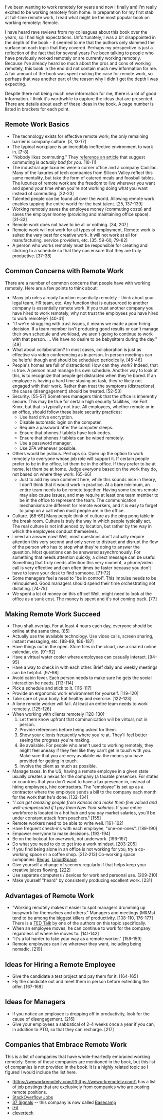 I've been wanting to work remotely for years and now I finally am! I'm really excited to be working remotely from home. In preparation for my first stab at full-time remote work, I read what might be the most popular book on working remotely: Remote.

I have heard rave reviews from my colleagues about this book over the years, so I had high expectations. Unfortunately, I was a bit disappointed in the depth of the book - it seemed to me that the authors only skimmed the surface on each topic that they covered. Perhaps my perspective is just a reflection of the fact that for several years I've been talking to people who have previously worked remotely or are currently working remotely. Because I've already heard so much about the pros and cons of working remotely, this book in the end did not contain much new information for me. A fair amount of the book was spent making the case for remote work, so perhaps that was another part of the reason why I didn't get the depth I was expecting.

Despite there not being much new information for me, there is a lot of good information. I think it's worthwhile to capture the ideas that are presented. There are details about each of these ideas in the book. A page number is listed in brackets for each point.

## Remote Work Basics

- The technology exists for effective remote work; the only remaining barrier is company culture. [3, 13-17]
- The typical workplace is an incredibly ineffective environment to work in. [7-8]
- "Nobody likes commuting." They [reference an article](http://www.slate.com/articles/business/moneybox/2011/05/your_commute_is_killing_you.html) that suggest commuting is _actually bad for you_. [10-11]
- The industrial age luxuries were a corner office and a company Cadillac. Many of the luxuries of tech companies from Silicon Valley reflect this same mentality, but take the form of catered meals and foosball tables. The luxuries of remote work are the freedom to live wherever you want and spend your time when you're not working doing what you want instead of commuting. [22-23]
- Talented people can be found all over the world. Allowing remote work enables tapping the entire world for the best talent. [25, 137-139]
- Working remotely saves the employee money (commuting costs) and saves the employer money (providing and maintaining office space). [31-32]
- Remote work does not have to be all or nothing. [34, 207]
- Remote work will not work for all types of employment. Remote work is suited the very best for creative work. It will not work at all for manufacturing, service providers, etc. [35, 59-60, 79-82]
- A person who works remotely must be responsible for creating and sticking to a schedule so that they can ensure that they are truly productive. [37-38]

## Common Concerns with Remote Work

There are a number of common concerns that people have with working remotely. Here are a few points to think about:

- Many job roles already function essentially remotely - think about your legal team, HR team, etc. Any function that is outsourced to another company is essentially remote work. If you trust another company you have hired to work remotely, why not trust the employees you have hired to work remotely? [40-41]
- "If we're struggling with trust issues, it means we made a poor hiring decision. If a team member isn't producing good results or can't manage their own schedule and workload, we aren't going to continue to work with that person. ... We have no desire to be babysitters during the day." [49]
- What about collaboration? In most cases, collaboration is just as effective via video conferencing as in person. In person meetings can be helpful though and should be scheduled periodically. [45-46]
- People's homes are full of distractions! How can they work? Indeed, that is true. A person must manage his own schedule. Another way to look at this, is to recognize that people get distracted when they're bored. If an employee is having a hard time staying on task, they're likely not engaged with their work. Rather than treat the symptoms (distractions), the cause (disengagement) should be treated. [52-53]
- Security. [55-57] Sometimes managers think that the office is inherently secure. This may be true for certain high security facilities, like Fort Knox, but that is typically not true. All employees, whether remote or in an office, should follow these basic security practices:
    - Use hard drive encryption.
    - Disable automatic login on the computer.
    - Require a password after the computer sleeps.
    - Ensure that phones / tablets have lock codes.
    - Ensure that phones / tablets can be wiped remotely.
    - Use a password manager.
    - Use 2FA whenever possible.
- Others would be jealous. Perhaps so. Open up the option to work remotely to everyone whose job role will support it. If certain people prefer to be in the office, let them be in the office. If they prefer to be at home, let them be at home. Judge everyone based on the work they do, not based on where they work. [65-66]
    - Just to add my own comment here, while this sounds nice in theory, I don't think that it would work in practice. At a bare minimum, an entire team needs to be remote together. Having some teams remote may also cause issues, and may require at least one team member to be in the office to represent the team. The communication mechanisms are different for remote workers, and it is easy to forget to jump on a call when most people are in the office.
- Culture. [68-69] Many people think of culture as the ping pong table in the break room. Culture is truly the way in which people typically act. The real culture is not influenced by location, but rather by the way in which the employees conduct themselves.
- I need an answer now! Well, most questions don't actually require attention this very second and only serve to distract and disrupt the flow of the person who has to stop what they're doing to answer the question. Most questions can be answered asynchronously. For something that needs attention quickly, a direct message can be useful. Something that truly needs attention this very moment, a phone/video call is very effective and can often times be faster because you don't have to leave your desk to find someone. [71-72]
- Some managers feel a need to "be in control". This impulse needs to be relinquished. Good managers should spend their time orchestrating not dictating. [74-75]
- We spent a lot of money on this office! Well, might need to look at the office as a sunk cost. The money is spent and it's not coming back. [77]

## Making Remote Work Succeed

- Thou shalt overlap. For at least 4 hours each day, everyone should be online at the same time. [85]
- Actually use the available technology. Use video calls, screen sharing, instant messaging, etc. [88-89, 186-187]
- Have things out in the open. Store files in the cloud, use a shared online calendar, etc. [91-92]
- Have a virtual water cooler where employees can casually interact. [94-95]
- Have a way to check in with each other. Brief daily and weekly meetings can be helpful. [97-98]
- Avoid cabin fever. Each person needs to make sure he gets the social interaction he needs. [113-114]
- Pick a schedule and stick to it. [116-117]
- Provide an ergonomic work environment for yourself. [119-120]
- Take care of your body. Eat healthy and exercise. [122-123]
- A lone remote worker will fail. At least an entire team needs to work remotely. [125-126]
- When working with clients remotely [128-130]:
    1. Let them know upfront that communication will be virtual, not in person.
    1. Provide references before being asked for them.
    1. Show your clients frequently where you're at. They'll feel better seeing the progress you're making.
    1. Be available. For people who aren't used to working remotely, they might feel uneasy if they feel like they can't get in touch with you. Make sure that you are very available via the means you have provided for getting in touch.
    1. Involve the client as much as possible.
- Manage taxes. In the US, having a remote employee in a given state usually creates a nexus for the company (a taxable presence). For states or countries that you don't want to have a tax presence in, instead of hiring employees, hire contractors. The "employee" is set up as a contractor where the employee sends a bill to the company each month for the work that he's done. [132-134]
- "_I can get amazing people from Kansas and make them feel valued and well-compensated if I pay them New York salaries_. If your entire workforce is located in a hot hub and you pay market salaries, you'll be under constant attack from poachers." [155]
- Remote workers need to be able to write well. [161-162]
- Have frequent check-ins with each employee, "one-on-ones". [189-190]
- Empower everyone to make decisions. [192-194]
- Be on the lookout for _overwork_, not underwork. [196-197]
- Do what you need to do to get into a work mindset. [203-205]
- If you find being alone in an office is not working for you, try a co-working space or a coffee shop. [212-213] Co-working space companies: [Regus](http://www.regus.com), [LiquidSpace](http://liquidspace.com)
- Give yourself a change of scenery regularly if that helps keep your creative juices flowing. [222]
- Use separate computers / devices for work and personal use. [209-210]
- Make yourself "heard" by consistenly producing excellent work. [231]
    
## Advantages of Remote Work

- "Working remotely makes it easier to spot managers drumming up busywork for themselves and others." Managers and meetings (M&Ms) tend to be among the biggest killers of productivity. [108-110, 176-177] There is a [TED Talk](https://www.ted.com/talks/jason_fried_why_work_doesn_t_happen_at_work) by one of the authors on this topic specifically.
- When an employee moves, he can continue to work for the company regardless of where he moves to. [141-142]
- "It's a lot harder to fake your way as a remote worker." [158-159]
- Remote employees can live wherever they want, including being nomadic. [219]

## Ideas for Hiring a Remote Employee

- Give the candidate a test project and pay them for it. [164-165]
- Fly the candidate out and meet them in person before extending the offer. [167-168]

## Ideas for Managers

- If you notice an employee is dropping off in productivity, look for the cause of disengagement. [216]
- Give your employees a sabbatical of 2-4 weeks once a year if you can, in addition to PTO, so that they can recharge. [217]

## Companies that Embrace Remote Work

This is a list of companies that have whole-heartedly embraced working remotely. Some of these companies are mentioned in the book, but this list of companies is not provided in the book. It is a highly related topic so I figured I would include the list here.

- [https://weworkremotely.com/](https://weworkremotely.com/) has a list of job postings that are exclusively from companies who are posting remote positions.
- [StackOverflow Jobs](https://stackoverflow.com/jobs?sort=i&q=remote)
- [37 Signals](https://37signals.com/) -- this company is now called [Basecamp](https://basecamp.com/)
- [iFit](https://www.ifit.com/)
- [clevertech](https://clevertech.biz/)
